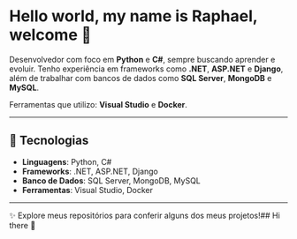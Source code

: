 
# Hello world, my name is Raphael, welcome 👋

Desenvolvedor com foco em **Python** e **C#**, sempre buscando aprender e evoluir. Tenho experiência em frameworks como **.NET**, **ASP.NET** e **Django**, além de trabalhar com bancos de dados como **SQL Server**, **MongoDB** e **MySQL**.

Ferramentas que utilizo: **Visual Studio** e **Docker**.

---

## 🚀 Tecnologias

- **Linguagens**: Python, C#
- **Frameworks**: .NET, ASP.NET, Django
- **Banco de Dados**: SQL Server, MongoDB, MySQL
- **Ferramentas**: Visual Studio, Docker

---

✨ Explore meus repositórios para conferir alguns dos meus projetos!## Hi there 👋

